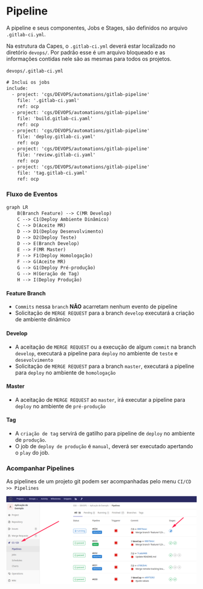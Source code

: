 # Pipeline

A pipeline e seus componentes, Jobs e Stages, são definidos no arquivo `.gitlab-ci.yml`.



Na estrutura da Capes, o `.gitlab-ci.yml` deverá estar localizado no diretório `devops/`. Por padrão esse é um arquivo bloqueado e as informações contidas nele são as mesmas para todos os projetos.


`devops/.gitlab-ci.yml`

```
# Inclui os jobs
include:
  - project: 'cgs/DEVOPS/automations/gitlab-pipeline'
    file: '.gitlab-ci.yaml'
    ref: ocp
  - project: 'cgs/DEVOPS/automations/gitlab-pipeline'
    file: 'build.gitlab-ci.yaml'
    ref: ocp
  - project: 'cgs/DEVOPS/automations/gitlab-pipeline'
    file: 'deploy.gitlab-ci.yaml'
    ref: ocp
  - project: 'cgs/DEVOPS/automations/gitlab-pipeline'
    file: 'review.gitlab-ci.yaml'
    ref: ocp
  - project: 'cgs/DEVOPS/automations/gitlab-pipeline'
    file: 'tag.gitlab-ci.yaml'
    ref: ocp
```

### Fluxo de Eventos

```mermaid
graph LR
    B(Branch Feature) --> C(MR Develop)
    C --> C1(Deploy Ambiente Dinâmico)
    C --> D(Aceite MR)
    D --> D1(Deploy Desenvolvimento)
    D --> D2(Deploy Teste)
    D --> E(Branch Develop)
    E --> F(MR Master)
    F --> F1(Deploy Homologação)
    F --> G(Aceite MR)
    G --> G1(Deploy Pré-produção)
    G --> H(Geração de Tag)
    H --> I(Deploy Produção)    
```

#### Feature Branch
- `Commits` nessa `branch` **NÃO** acarretam nenhum evento de pipeline
- Solicitação de `MERGE REQUEST` para a branch `develop` executará a criação de ambiente dinâmico

#### Develop
- A aceitação de `MERGE REQUEST` ou a execução de algum `commit` na branch `develop`, executará a pipeline para `deploy` no ambiente de `teste` e `desevolvimento`
- Solicitação de `MERGE REQUEST` para a branch `master`, executará a pipeline para `deploy` no ambiente de `homologação`


#### Master
- A aceitação de ```MERGE REQUEST``` ao ```master```, irá executar a pipeline para `deploy` no ambiente de `pré-produção`

#### Tag
- A `criação de tag` servirá de gatilho para pipeline de `deploy` no ambiente de `produção`.
- O job de `deploy de produção` é `manual`, deverá ser executado apertando o `play` do job.


### Acompanhar Pipelines

As pipelines de um projeto git podem ser acompanhadas pelo menu `CI/CD >> Pipelines`

![Pipelines](./img/acompanhar-pipeline.png "Acompanhar Pipelines")